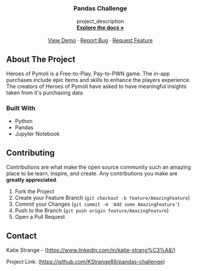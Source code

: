 
  <h3 align="center">Pandas Challenge</h3>

  <p align="center">
    project_description
    <br />
    <a href="https://github.com/github_username/repo_name"><strong>Explore the docs »</strong></a>
    <br />
    <br />
    <a href="https://github.com/github_username/repo_name">View Demo</a>
    ·
    <a href="https://github.com/github_username/repo_name/issues">Report Bug</a>
    ·
    <a href="https://github.com/github_username/repo_name/issues">Request Feature</a>
  </p>
</p>


<!-- ABOUT THE PROJECT -->
## About The Project

Heroes of Pymoli is a Free-to-Play, Pay-to-PWN game. The in-app purchases include epic items and skills to enhance the players experience. The creators of Heroes of Pymoli have asked to have meaningful insights taken from it's purchasing data 


### Built With

* Python
* Pandas
* Jupyter Notebook



<!-- CONTRIBUTING -->
## Contributing

Contributions are what make the open source community such an amazing place to be learn, inspire, and create. Any contributions you make are **greatly appreciated**.

1. Fork the Project
2. Create your Feature Branch (`git checkout -b feature/AmazingFeature`)
3. Commit your Changes (`git commit -m 'Add some AmazingFeature'`)
4. Push to the Branch (`git push origin feature/AmazingFeature`)
5. Open a Pull Request



<!-- CONTACT -->
## Contact

Katie Strange - (https://www.linkedin.com/in/katie-strang%C3%A8/)

Project Link: (https://github.com/KStrange89/pandas-challenge)



